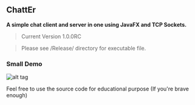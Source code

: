 ## ChattEr

**A simple chat client and server in one using JavaFX and TCP Sockets.**

> Current Version 1.0.0RC

> Please see /Release/ directory for executable file.



### Small Demo

![alt tag](http://i.imgur.com/D5vp62m.gif)


Feel free to use the source code for educational purpose (If you're brave enough)

